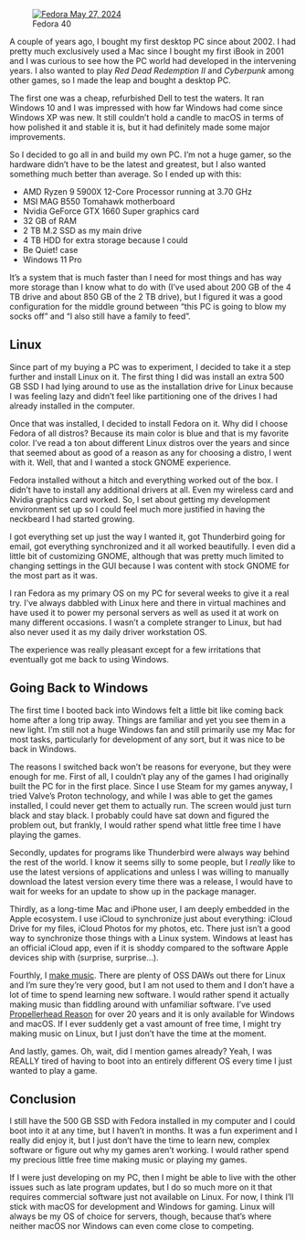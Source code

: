 <figure><a href="https://i0.wp.com/blog.alexseifert.com/wp-content/uploads/2024/05/Fedora-May-27-2024.png?ssl=1"><img loading="lazy" decoding="async" src="Fedora-May-27-2024.png" alt="Fedora May 27, 2024"></a><figcaption>Fedora 40</figcaption></figure>

A couple of years ago, I bought my first desktop PC since about 2002. I had pretty much exclusively used a Mac since I bought my first iBook in 2001 and I was curious to see how the PC world had developed in the intervening years. I also wanted to play *Red Dead Redemption II* and *Cyberpunk* among other games, so I made the leap and bought a desktop PC.

The first one was a cheap, refurbished Dell to test the waters. It ran Windows 10 and I was impressed with how far Windows had come since Windows XP was new. It still couldn’t hold a candle to macOS in terms of how polished it and stable it is, but it had definitely made some major improvements.

So I decided to go all in and build my own PC. I’m not a huge gamer, so the hardware didn’t have to be the latest and greatest, but I also wanted something much better than average. So I ended up with this:

-   AMD Ryzen 9 5900X 12-Core Processor running at 3.70 GHz
-   MSI MAG B550 Tomahawk motherboard
-   Nvidia GeForce GTX 1660 Super graphics card
-   32 GB of RAM
-   2 TB M.2 SSD as my main drive
-   4 TB HDD for extra storage because I could
-   Be Quiet! case
-   Windows 11 Pro

It’s a system that is much faster than I need for most things and has way more storage than I know what to do with (I’ve used about 200 GB of the 4 TB drive and about 850 GB of the 2 TB drive), but I figured it was a good configuration for the middle ground between “this PC is going to blow my socks off” and “I also still have a family to feed”.

Linux
-----

Since part of my buying a PC was to experiment, I decided to take it a step further and install Linux on it. The first thing I did was install an extra 500 GB SSD I had lying around to use as the installation drive for Linux because I was feeling lazy and didn’t feel like partitioning one of the drives I had already installed in the computer.

Once that was installed, I decided to install Fedora on it. Why did I choose Fedora of all distros? Because its main color is blue and that is my favorite color. I’ve read a ton about different Linux distros over the years and since that seemed about as good of a reason as any for choosing a distro, I went with it. Well, that and I wanted a stock GNOME experience.

Fedora installed without a hitch and everything worked out of the box. I didn’t have to install any additional drivers at all. Even my wireless card and Nvidia graphics card worked. So, I set about getting my development environment set up so I could feel much more justified in having the neckbeard I had started growing.

I got everything set up just the way I wanted it, got Thunderbird going for email, got everything synchronized and it all worked beautifully. I even did a little bit of customizing GNOME, although that was pretty much limited to changing settings in the GUI because I was content with stock GNOME for the most part as it was.

I ran Fedora as my primary OS on my PC for several weeks to give it a real try. I’ve always dabbled with Linux here and there in virtual machines and have used it to power my personal servers as well as used it at work on many different occasions. I wasn’t a complete stranger to Linux, but had also never used it as my daily driver workstation OS.

The experience was really pleasant except for a few irritations that eventually got me back to using Windows.

Going Back to Windows
---------------------

The first time I booted back into Windows felt a little bit like coming back home after a long trip away. Things are familiar and yet you see them in a new light. I’m still not a huge Windows fan and still primarily use my Mac for most tasks, particularly for development of any sort, but it was nice to be back in Windows.

The reasons I switched back won’t be reasons for everyone, but they were enough for me. First of all, I couldn’t play any of the games I had originally built the PC for in the first place. Since I use Steam for my games anyway, I tried Valve’s Proton technology, and while I was able to get the games installed, I could never get them to actually run. The screen would just turn black and stay black. I probably could have sat down and figured the problem out, but frankly, I would rather spend what little free time I have playing the games.

Secondly, updates for programs like Thunderbird were always way behind the rest of the world. I know it seems silly to some people, but I *really* like to use the latest versions of applications and unless I was willing to manually download the latest version every time there was a release, I would have to wait for weeks for an update to show up in the package manager.

Thirdly, as a long-time Mac and iPhone user, I am deeply embedded in the Apple ecosystem. I use iCloud to synchronize just about everything: iCloud Drive for my files, iCloud Photos for my photos, etc. There just isn’t a good way to synchronize those things with a Linux system. Windows at least has an official iCloud app, even if it is shoddy compared to the software Apple devices ship with (surprise, surprise…).

Fourthly, I [make music](https://www.alexseifert.com/hobbies/music/). There are plenty of OSS DAWs out there for Linux and I’m sure they’re very good, but I am not used to them and I don’t have a lot of time to spend learning new software. I would rather spend it actually making music than fiddling around with unfamiliar software. I’ve used [Propellerhead Reason](https://www.reasonstudios.com/) for over 20 years and it is only available for Windows and macOS. If I ever suddenly get a vast amount of free time, I might try making music on Linux, but I just don’t have the time at the moment.

And lastly, games. Oh, wait, did I mention games already? Yeah, I was REALLY tired of having to boot into an entirely different OS every time I just wanted to play a game.

Conclusion
----------

I still have the 500 GB SSD with Fedora installed in my computer and I could boot into it at any time, but I haven’t in months. It was a fun experiment and I really did enjoy it, but I just don’t have the time to learn new, complex software or figure out why my games aren’t working. I would rather spend my precious little free time making music or playing my games.

If I were just developing on my PC, then I might be able to live with the other issues such as late program updates, but I do so much more on it that requires commercial software just not available on Linux. For now, I think I’ll stick with macOS for development and Windows for gaming. Linux will always be my OS of choice for servers, though, because that’s where neither macOS nor Windows can even come close to competing.